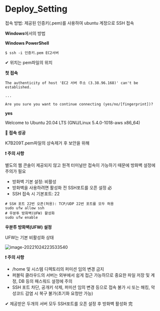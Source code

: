 # Deploy_Setting

접속 방법: 제공된 인증키(.pem)를 사용하여 ubuntu 계정으로 SSH 접속

**Windows**에서의 방법

**Windows PowerShell**

```shell
$ ssh -i 인증키.pem EC2서버
```

✔ 위치는 pem파일의 위치



**첫 접속**

```shell
The authenticity of host 'EC2 서버 주소 (3.38.96.168)' can't be established.

...

Are you sure you want to continue connecting (yes/no/[fingerprint])?
```

**yes**

Welcome to Ubuntu 20.04 LTS (GNU/Linux 5.4.0-1018-aws x86_64)

**🎈 접속 성공**



K7B209T.pem파일의 상속제거 후 보안을 위해



**❗ 주의 사항**

별도의 웹 콘솔이 제공되지 않고 원격 터미널만 접속이 가능하기 때문에 방화벽 설정에 주의가 필요

* 방화벽 기본 설정: 비활성
* 방화벽을 사용하려면 활성화 전 SSH포트를 오픈 설정 必
* SSH 접속 시 기본포트: 22



```shell
# SSH 포트 22번 오픈(허용): TCP/UDP 22번 포트를 모두 허용
sudo ufw allow ssh
# 우분투 방화벽(UFW) 활성화
sudo ufw enable
```

**우분투 방화벽(UFW) 설정**

UFW는 기본 비활성화 상태

![image-20221024223533540](C:\Users\multicampus\Desktop\Git\S07P31B209\backend\summary\CSY\Deploy_Setting.assets\image-20221024223533540.png)



**❗ 주의 사항**

* /home 및 시스템 디렉토리의 퍼미션 임의 변경 금지
* 퍼블릭 클라우드의 서버는 외부에서 쉽게 접근 가능하므로 중요한 파일 저장 및 계정, DB 등의 패스워드 설정에 주의
* SSH 포트 차단, 공개키 삭제, 퍼미션 임의 변경 등으로 접속 불가 시 또는 해킹, 악성코드 감염 시 복구 불가(초기화 요청만 가능)



✔ 제공받은 두개의 서버 모두 SSH포트를 오픈 설정 후 방화벽 활성화 完